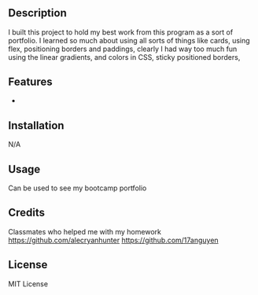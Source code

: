# <Challenge-02>

## Description 

I built this project to hold my best work from this program as a sort of portfolio. I learned so much about using all sorts of things like cards, using flex, positioning borders and paddings, clearly I had way too much fun using the linear gradients, and colors in CSS, sticky positioned borders, 

## Features

-

## Installation

N/A

## Usage

Can be used to see my bootcamp portfolio

## Credits

Classmates who helped me with my homework 
https://github.com/alecryanhunter
https://github.com/17anguyen 

## License
MIT License 